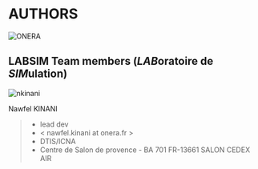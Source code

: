 
# AUTHORS

![ONERA](https://www.fondamenti.fr/assets/img/portfolios/Onera-bloc-marque.png "Logo ONERA")

## LABSIM Team members (*LAB*oratoire de *SIM*ulation)

![nkinani](https://avatars0.githubusercontent.com/u/4352738?s=460&u=4161f3b9e0658ec0213a548c459ddd0904a518e8&v=4)

Nawfel KINANI

> - lead dev
> - < nawfel.kinani at onera.fr >
> - DTIS/ICNA
> - Centre de Salon de provence - BA 701 FR-13661 SALON CEDEX AIR
